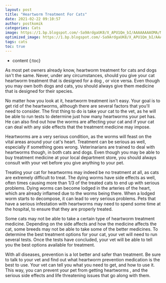 ```yaml
---
layout: post
title: "Heartworm Treatment For Cats"
date: 2021-02-22 09:10:57
author: postkomik
categories: Cats 
image: https://1.bp.blogspot.com/-Sa9ArdgaUK8/X_APU1Qm_bI/AAAAAAAAOMA/MLROrBEk7vsxlFrLfgL97ryVs-A9LKcFQCLcBGAsYHQ/w320-h195/kucing.jpg
optimized_image: https://1.bp.blogspot.com/-Sa9ArdgaUK8/X_APU1Qm_bI/AAAAAAAAOMA/MLROrBEk7vsxlFrLfgL97ryVs-A9LKcFQCLcBGAsYHQ/w320-h195/kucing.jpg
tags: cats
toc: true
---
```

* content
{:toc}

As most pet owners already know, heartworm treatment for cats and dogs isn't the same. Never, under any circumstances, should you give your cat heartworm treatment that is designed for a dog , or vice versa.  Even though you may own both dogs and cats, you should always give them medicine that is designed for their species.

No matter how you look at it, heartworm treatment isn't easy.  Your goal is to get rid of the heartworms, although there are several factors that you'll need to consider.  The first thing to do is take your cat to the vet, as he will be able to run tests to determine just how many heartworms your pet has.  He can also find out how the worms are affecting your cat and if your cat can deal with any side effects that the treatment medicine may impose.

Heartworms are a very serious condition, as the worms will feast on the vital areas around your cat's heart.  Treatment can be serious as well, especially if something goes wrong.  Veterinarians are trained to deal with heartworms though, in both cats and dogs.  Even though you may be able to buy treatment medicine at your local department store, you should always consult with your vet before you give anything to your pet.

Treating your cat for heartworms may indeed be no treatment at all, as cats are extremely difficult to treat.  The dying worms have side effects as well, often times causing more than 1/3 of the treated cats to end up with serious problems.  Dying worms can become lodged in the arteries of the heart, which are already inflamed due to the worms being there.  When a lodged worm starts to decompose, it can lead to very serious problems.  Pets that have a serious infestation with heartworms may need to spend some time at the hospital, to ensure that they are properly treated.

Some cats may not be able to take a certain type of heartworm treatment medicine.  Depending on the side affects and how the medicine affects the cat, some breeds may not be able to take some of the better medicines.  To determine the best treatment options for your cat, your vet will need to run several tests.  Once the tests have concluded, your vet will be able to tell you the best options available for treatment.

With all diseases, prevention is a lot better and safer than treatment.  Be sure to talk to your vet and find out what heartworm prevention medication is the best to use.  Your vet can tell you what you need to get, and how to use it.  This way, you can prevent your pet from getting heartworms , and the serious side effects and life threatening issues that go along with them.

